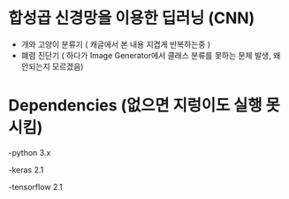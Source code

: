 # 합성곱 신경망을 이용한 딥러닝 (CNN) 

- 개와 고양이 분류기 ( 캐글에서 본 내용 지겹게 반복하는중 ) 
- 폐렴 진단기 ( 하다가 Image Generator에서 클래스 분류를 못하는 문제 발생, 왜 안되는지 모르겠음)


# Dependencies (없으면 지렁이도 실행 못시킴) 

  -python 3.x 
  
  -keras 2.1 
  
  -tensorflow 2.1
